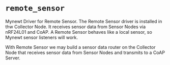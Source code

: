# `remote_sensor`

Mynewt Driver for Remote Sensor.  The Remote Sensor driver is installed in thw Collector Node.
It receives sensor data from Sensor Nodes via nRF24L01 and CoAP.  A Remote Sensor
behaves like a local sensor, so Mynewt sensor listeners will work.

With Remote Sensor we may build a sensor data router on the Collector Node that receives sensor data from Sensor Nodes and transmits to a CoAP Server.
